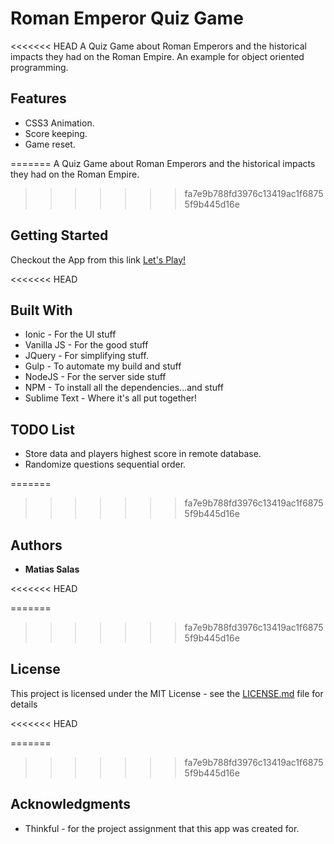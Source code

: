 # Roman Emperor Quiz Game

<<<<<<< HEAD
A Quiz Game about Roman Emperors and the historical impacts they had on the Roman Empire.  An example for object oriented programming.


## Features
* CSS3 Animation.
* Score keeping.
* Game reset.

=======
A Quiz Game about Roman Emperors and the historical impacts they had on the Roman Empire.
>>>>>>> fa7e9b788fd3976c13419ac1f68755f9b445d16e

## Getting Started

Checkout the App from this link [Let's Play!](http://msalas74.github.io/quiz-game-refactored/build/index.html) 

<<<<<<< HEAD

## Built With

* Ionic - For the UI stuff
* Vanilla JS - For the good stuff
* JQuery - For simplifying stuff.
* Gulp - To automate my build and stuff
* NodeJS - For the server side stuff
* NPM - To install all the dependencies...and stuff
* Sublime Text - Where it's all put together!


## TODO List

* Store data and players highest score in remote database.
* Randomize questions sequential order.


=======
>>>>>>> fa7e9b788fd3976c13419ac1f68755f9b445d16e
## Authors

* **Matias Salas**

<<<<<<< HEAD

=======
>>>>>>> fa7e9b788fd3976c13419ac1f68755f9b445d16e
## License

This project is licensed under the MIT License - see the [LICENSE.md](LICENSE.md) file for details

<<<<<<< HEAD

=======
>>>>>>> fa7e9b788fd3976c13419ac1f68755f9b445d16e
## Acknowledgments

* Thinkful - for the project assignment that this app was created for.

